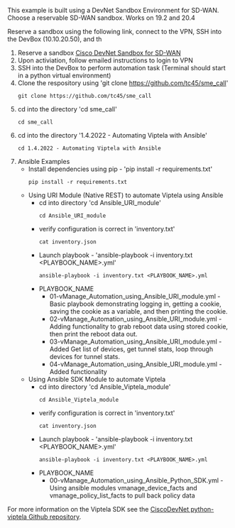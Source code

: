 This example is built using a DevNet Sandbox Environment for SD-WAN.  Choose a reservable SD-WAN sandbox.  Works on 19.2 and 20.4

Reserve a sandbox using the following link, connect to the VPN, SSH into the DevBox (10.10.20.50), and th


1. Reserve a sandbox [Cisco DevNet Sandbox for SD-WAN](https://devnetsandbox.cisco.com/RM/Topology)
2. Upon activiation, follow emailed instructions to login to VPN
3. SSH into the DevBox to perform automation task (Terminal should start in a python virtual environment)
4. Clone the respository using 'git clone https://github.com/tc45/sme_call'
    ```
    git clone https://github.com/tc45/sme_call
    ```
6. cd into the directory 'cd sme_call'
    ```
    cd sme_call
    ```
6. cd into the directory '1.4.2022 - Automating Viptela with Ansible'
    ```
   cd 1.4.2022 - Automating Viptela with Ansible
   ```
7. Ansible Examples
    - Install dependencies using pip - 'pip install -r requirements.txt'
      ```
      pip install -r requirements.txt
      ```
    - Using URI Module (Native REST) to automate Viptela using Ansible
        - cd into directory 'cd Ansible_URI_module'
          ```
          cd Ansible_URI_module
          ```
        - verify configuration is correct in 'inventory.txt'
          ```
          cat inventory.json
          ```
        - Launch playbook - 'ansible-playbook -i inventory.txt <PLAYBOOK_NAME>.yml'
          ```
          ansible-playbook -i inventory.txt <PLAYBOOK_NAME>.yml
          ```
        - PLAYBOOK_NAME
            - 01-vManage_Automation_using_Ansible_URI_module.yml - Basic playbook demonstrating logging in, getting a cookie, saving the cookie as a variable, and then printing the cookie.
            - 02-vManage_Automation_using_Ansible_URI_module.yml - Adding functionality to grab reboot data using stored cookie, then print the reboot data out.
            - 03-vManage_Automation_using_Ansible_URI_module.yml - Added Get list of devices, get tunnel stats, loop through devices for tunnel stats.
            - 04-vManage_Automation_using_Ansible_URI_module.yml - Added functionality 
    - Using Ansible SDK Module  to automate Viptela
        - cd into directory 'cd Ansible_Viptela_module'
          ```
          cd Ansible_Viptela_module
          ```
        - verify configuration is correct in 'inventory.txt'
          ```
          cat inventory.json
          ```
        - Launch playbook - 'ansible-playbook -i inventory.txt <PLAYBOOK_NAME>.yml'
          ```
          ansible-playbook -i inventory.txt <PLAYBOOK_NAME>.yml
          ```
        - PLAYBOOK_NAME
            - 00-vManage_Automation_using_Ansible_Python_SDK.yml - Using ansible modules vmanage_device_facts and vmanage_policy_list_facts to pull back policy data
     
For more information on the  Viptela SDK see the [CiscoDevNet python-viptela Github repository](https://github.com/CiscoDevNet/python-viptela).
